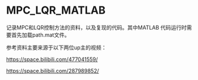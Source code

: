 # MPC_LQR_MATLAB
记录MPC和LQR控制方法的资料，以及复现的代码。其中MATLAB 代码运行时需要首先加载path.mat文件。

参考资料主要来源于以下两位up主的视频：

https://space.bilibili.com/477041559/ 

https://space.bilibili.com/287989852/

